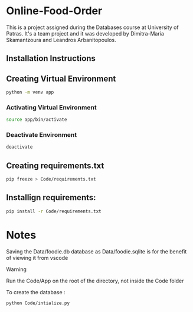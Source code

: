 # Online-Food-Order

This is a project assigned during the Databases course at University of Patras. It's a team project and it was developed by Dimitra-Maria Skamantzoura and Leandros Arbanitopoulos.

## Installation Instructions


## Creating Virtual Environment 

```bash
python -m venv app
```

### Activating Virtual Environment 

```bash
source app/bin/activate
```

### Deactivate Environment 

```bash
deactivate
```


## Creating requirements.txt 

```bash
pip freeze > Code/requirements.txt
```

## Installign requirements: 

```bash
pip install -r Code/requirements.txt 
```


# Notes 

Saving the Data/foodie.db database as Data/foodie.sqlite is for the benefit of viewing it from vscode 

>[!WARNING]
> Run the Code/App on the root of the directory, not inside the Code folder 


To create the database : 
```bash
python Code/intialize.py
```

